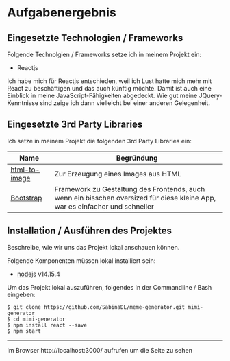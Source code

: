 # Aufgabenergebnis

## Eingesetzte Technologien / Frameworks

Folgende Technolgien / Frameworks setze ich in meinem Projekt ein:

- Reactjs

Ich habe mich für Reactjs entschieden, weil ich Lust hatte mich mehr mit React zu beschäftigen und das auch künftig möchte. Damit ist auch eine Einblick in meine JavaScript-Fähigkeiten abgedeckt. Wie gut meine JQuery-Kenntnisse sind zeige ich dann vielleicht bei einer anderen Gelegenheit.

## Eingesetzte 3rd Party Libraries

Ich setze in meinem Projekt die folgenden 3rd Party Libraries ein: 

Name | Begründung
--- | ---
[html-to-image](https://github.com/bubkoo/html-to-image/) | Zur Erzeugung eines Images aus HTML
[Bootstrap](https://getbootstrap.com/) | Framework zu Gestaltung des Frontends, auch wenn ein bisschen oversized für diese kleine App, war es einfacher und schneller 

## Installation / Ausführen des Projektes

Beschreibe, wie wir uns das Projekt lokal anschauen können.

Folgende Komponenten müssen lokal installiert sein:

- [nodejs](https://nodejs.org/en/) v14.15.4

Um das Projekt lokal auszuführen, folgendes in der Commandline / Bash eingeben:

```console
$ git clone https://github.com/SabinaDL/meme-generator.git mimi-generator
$ cd mimi-generator
$ npm install react --save
$ npm start
```
---
Im Browser http://localhost:3000/ aufrufen um die Seite zu sehen
